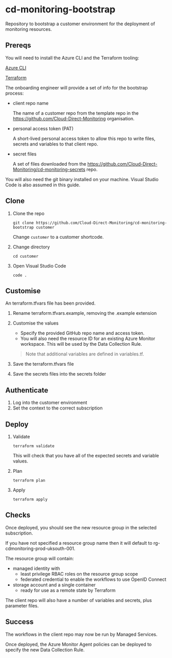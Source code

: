 # cd-monitoring-bootstrap

Repository to bootstrap a customer environment for the deployment of monitoring resources.

## Prereqs

You will need to install the Azure CLI and the Terraform tooling: 

[Azure CLI](https://learn.microsoft.com/en-us/cli/azure/install-azure-cli?view=azure-cli-latest)

[Terraform](https://developer.hashicorp.com/terraform/install)

The onboarding engineer will provide a set of info for the bootstrap process:


* client repo name

    The name of a customer repo from the template repo in the https://github.com/Cloud-Direct-Monitoring organisation.

* personal access token (PAT)

    A short-lived personal access token to allow this repo to write files, secrets and variables to that client repo.

* secret files

    A set of files downloaded from the <https://github.com/Cloud-Direct-Monitoring/cd-monitoring-secrets> repo.

You will also need the git binary installed on your machine. Visual Studio Code is also assumed in this guide.

## Clone

1. Clone the repo

    ```shell
    git clone https://github.com/Cloud-Direct-Monitoring/cd-monitoring-bootstrap customer
    ```

     Change `customer` to a customer shortcode.

1. Change directory

    ```shell
    cd customer
    ```

1. Open Visual Studio Code

   ```shell
   code .
   ```

## Customise

An terraform.tfvars file has been provided.

1. Rename terraform.tfvars.example, removing the .example extension
1. Customise the values
    * Specify the provided GitHub repo name and access token.
    * You will also need the resource ID for an existing Azure Monitor workspace. This will be used by the Data Collection Rule.

    > Note that additional variables are defined in variables.tf.

1. Save the terraform.tfvars file
1. Save the secrets files into the secrets folder

## Authenticate

1. Log into the customer environment
1. Set the context to the correct subscription

## Deploy

1. Validate

    ```shell
    terraform validate
    ```

    This will check that you have all of the expected secrets and variable values.

1. Plan

    ```shell
    terraform plan
    ```

1. Apply

    ```shell
    terraform apply
    ```

## Checks

Once deployed, you should see the new resource group in the selected subscription.

If you have not specified a resource group name then it will default to rg-cdmonitoring-prod-uksouth-001.

The resource group will contain:

* managed identity with
    * least privilege RBAC roles on the resource group scope
    * federated credential to enable the workflows to use OpenID Connect
* storage account and a single container
    * ready for use as a remote state by Terraform

The client repo will also have a number of variables and secrets, plus parameter files.

## Success

The workflows in the client repo may now be run by Managed Services.

Once deployed, the Azure Monitor Agent policies can be deployed to specify the new Data Collection Rule.
